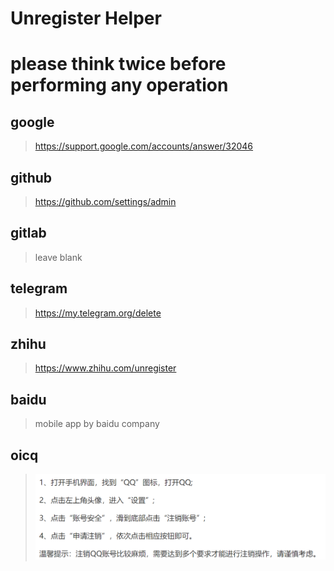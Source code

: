 Unregister Helper
==

# please think twice before performing any operation

## google
>https://support.google.com/accounts/answer/32046

## github
>https://github.com/settings/admin

## gitlab
>leave blank

## telegram
>https://my.telegram.org/delete

## zhihu
>https://www.zhihu.com/unregister

## baidu
>mobile app by baidu company

## oicq
>![oicq_unregister](./img/oicq_unregister.png)
